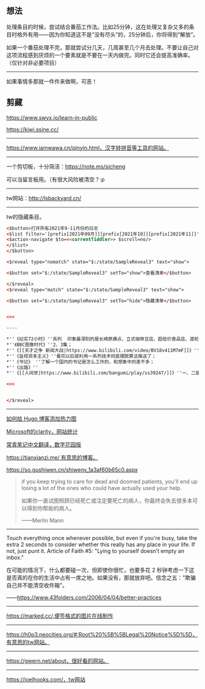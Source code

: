 ## 想法

处理条目的时候，尝试结合番茄工作法。比如25分钟，这在处理又复杂又多的条目时格外有用——因为你知道这不是“没有尽头”的，25分钟后，你将得到“解放”。

如果一个番茄处理不完，那就尝试分几天，几周甚至几个月去处理。不要让自己对这项流程感到厌烦的一个要素就是不要在一天内做完。同时它还会提高准确率。（仅针对非必要项目）

---

如果事情多那就一件件来做啊，可恶！

## 剪藏

https://www.swyx.io/learn-in-public

https://kiwi.ssine.cc/

---

https://www.iamwawa.cn/pinyin.html，汉字转拼音等工具的网站。

---
一个剪切板，十分简洁：https://note.ms/sicheng

可以当留言板用。（有很大风险被清空？:p

---

tw网站：http://lsbackyard.cn/

---

tw的隐藏条目。

```html
<$button>打开所有2021年9-11月份的日志
<$list filter='[prefix[2021年09月]][prefix[2021年10]][prefix[2021年11]]'>
<$action-navigate $to=<<currentTiddler>> $scroll=no/>
</$list>
</$button>
```


```html
<$reveal type="nomatch" state="$:/state/SampleReveal3" text="show">

<$button set="$:/state/SampleReveal3" setTo="show">查看清单</$button>

</$reveal>
<$reveal type="match" state="$:/state/SampleReveal3" text="show">

<$button set="$:/state/SampleReveal3" setTo="hide">隐藏清单</$button>


<<<

----

*''《纪实72小时》''系列  印象最深刻的是长崎原爆点、立式咖啡豆店、超低价食品店、渡轮远航、文具店；
*''《BBC图像时代》''2、3集；
*''《[[天才之争 新闻大战|https://www.bilibili.com/video/BV18v411M7mF]]》''  普利策和赫斯特所奠定的现在新闻业的基础；
*''《监视资本主义》''看完以后就利用一系列技术彻底摆脱算法推送了；
*''《书记》 ''了解一个国内的书记是怎么工作的，和想象中的差不多；
*''《出路》''
*''《[[人间世|https://www.bilibili.com/bangumi/play/ss39247/]]》''一、二部。反复看了好几次，看到难以入眠。

<<<


</$reveal>

```


 ---

[如何给 Hugo 博客添加热力图](https://blog.douchi.space/hugo-blog-heatmap/#gsc.tab=0)

[Microsoft的clarity，网站统计](https://clarity.microsoft.com/)

[常青笔记中文翻译，数字花园版](https://garden.oldwinter.top/Sources/Articles/%E5%B8%B8%E9%9D%92%E7%AC%94%E8%AE%B0%E9%98%85%E8%AF%BB%E7%AC%94%E8%AE%B0/%E5%B8%B8%E9%9D%92%E7%AC%94%E8%AE%B0)

https://tianxianzi.me/,有意思的博客。

https://so.gushiwen.cn/shiwenv_1a3af60b65c0.aspx

> if you keep trying to care for dead and doomed patients, you'll end up losing a lot of the ones who could have actually used your help.
> 
> 如果你一直试图照顾已经死亡或注定要死亡的病人，你最终会失去很多本可以得到你帮助的病人。
>
> ——Merlin Mann
>

---

Touch everything once whenever possible, but even if you're busy, take the extra 2 seconds to consider whether this really has any place in your life. If not, just punt it. Article of Faith #5: "Lying to yourself doesn’t empty an inbox."

在可能的情况下，什么都要碰一次，但即使你很忙，也要多花 2 秒钟考虑一下这是否真的在你的生活中占有一席之地。如果没有，那就放弃吧。信念之五："欺骗自己并不能清空收件箱"。

——https://www.43folders.com/2006/04/04/better-practices

---

https://marked.cc/,便签格式的图片在线制作

---

https://h0p3.neocities.org/#:Root%20%5B%5BLegal%20Notice%5D%5D，有意思的tw网站。

---

https://gwern.net/about，很好看的网站。

---

https://joelhooks.com/，tw网站